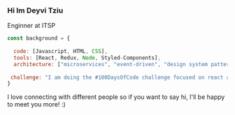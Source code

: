 ### Hi Im Deyvi Tziu

Enginner at ITSP

```javascript
const background = {
  
  code: [Javascript, HTML, CSS],
  tools: [React, Redux, Node, Styled-Components],
  architecture: ["microservices", "event-driven", "design system pattern"],
  
 challenge: "I am doing the #100DaysOfCode challenge focused on react and typescript"
}
```

 I love connecting with different people so if you want to say hi, I'll be happy to meet you more! :)
